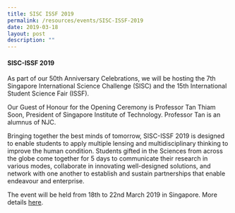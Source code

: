 ```yaml
---
title: SISC ISSF 2019
permalink: /resources/events/SISC-ISSF-2019
date: 2019-03-18
layout: post
description: ""
---
```

#### SISC-ISSF 2019

As part of our 50th Anniversary Celebrations, we will be hosting the 7th Singapore International Science Challenge (SISC) and the 15th International Student Science Fair (ISSF).

Our Guest of Honour for the Opening Ceremony is Professor Tan Thiam Soon, President of Singapore Institute of Technology. Professor Tan is an alumnus of NJC.

Bringing together the best minds of tomorrow, SISC-ISSF 2019 is designed to enable students to apply multiple lensing and multidisciplinary thinking to improve the human condition. Students gifted in the Sciences from across the globe come together for 5 days to communicate their research in various modes, collaborate in innovating well-designed solutions, and network with one another to establish and sustain partnerships that enable endeavour and enterprise.

The event will be held from 18th to 22nd March 2019 in Singapore. More details [here](https://www.sisc-issf2019.com/).